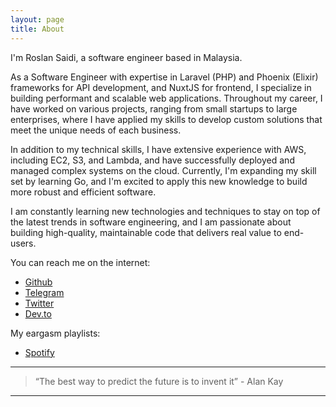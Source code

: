 ```yaml
---
layout: page
title: About
---
```


I'm Roslan Saidi, a software engineer based in Malaysia.

As a Software Engineer with expertise in Laravel (PHP) and Phoenix (Elixir) frameworks for API development, and NuxtJS for frontend, I specialize in building performant and scalable web applications. Throughout my career, I have worked on various projects, ranging from small startups to large enterprises, where I have applied my skills to develop custom solutions that meet the unique needs of each business.

In addition to my technical skills, I have extensive experience with AWS, including EC2, S3, and Lambda, and have successfully deployed and managed complex systems on the cloud. Currently, I'm expanding my skill set by learning Go, and I'm excited to apply this new knowledge to build more robust and efficient software.

I am constantly learning new technologies and techniques to stay on top of the latest trends in software engineering, and I am passionate about building high-quality, maintainable code that delivers real value to end-users.

You can reach me on the internet:
* [Github](https://github.com/rootchips)
* [Telegram](https://t.me/chips)
* [Twitter](https://twitter.com/rootchps)
* [Dev.to](https://dev.to/rootchips)

My eargasm playlists:
* [Spotify](https://open.spotify.com/user/rootchips)

---

> “The best way to predict the future is to invent it” - Alan Kay

---


